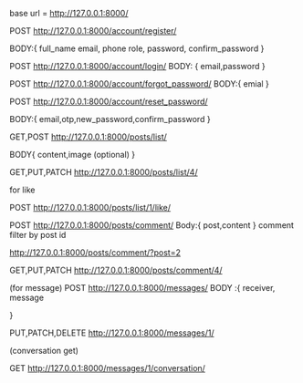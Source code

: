 base url = http://127.0.0.1:8000/


POST http://127.0.0.1:8000/account/register/

BODY:{ 
    full_name
    email,
    phone
    role,
    password,
    confirm_password
}

POST http://127.0.0.1:8000/account/login/
BODY:
{
    email,password
}

POST http://127.0.0.1:8000/account/forgot_password/
BODY:{
    emial
}


POST  http://127.0.0.1:8000/account/reset_password/


BODY:{
    email,otp,new_password,confirm_password
}



GET,POST http://127.0.0.1:8000/posts/list/

BODY{
    content,image (optional)
}

GET,PUT,PATCH
http://127.0.0.1:8000/posts/list/4/


for like

POST http://127.0.0.1:8000/posts/list/1/like/


POST http://127.0.0.1:8000/posts/comment/
Body:{
    post,content
}
comment filter by post id 

http://127.0.0.1:8000/posts/comment/?post=2


GET,PUT,PATCH http://127.0.0.1:8000/posts/comment/4/



(for message)
POST http://127.0.0.1:8000/messages/
BODY :{
    receiver,
    message

}

PUT,PATCH,DELETE http://127.0.0.1:8000/messages/1/

(conversation get)

GET http://127.0.0.1:8000/messages/1/conversation/ 
